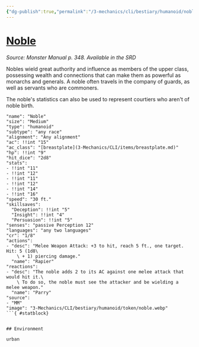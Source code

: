 ```yaml
---
{"dg-publish":true,"permalink":"/3-mechanics/cli/bestiary/humanoid/noble/","tags":["ttrpg-cli/compendium/src/5e/mm","ttrpg-cli/monster/cr/1-8","ttrpg-cli/monster/environment/urban","ttrpg-cli/monster/size/medium","ttrpg-cli/monster/type/humanoid/any-race"]}
---
```


# [Noble](3-Mechanics\CLI\bestiary\humanoid/noble.md)
*Source: Monster Manual p. 348. Available in the <span title='Systems Reference Document (5.1)'>SRD</span>*  

Nobles wield great authority and influence as members of the upper class, possessing wealth and connections that can make them as powerful as monarchs and generals. A noble often travels in the company of guards, as well as servants who are commoners.

The noble's statistics can also be used to represent courtiers who aren't of noble birth.

```statblock
"name": "Noble"
"size": "Medium"
"type": "humanoid"
"subtype": "any race"
"alignment": "Any alignment"
"ac": !!int "15"
"ac_class": "[breastplate](3-Mechanics/CLI/items/breastplate.md)"
"hp": !!int "9"
"hit_dice": "2d8"
"stats":
- !!int "11"
- !!int "12"
- !!int "11"
- !!int "12"
- !!int "14"
- !!int "16"
"speed": "30 ft."
"skillsaves":
  "Deception": !!int "5"
  "Insight": !!int "4"
  "Persuasion": !!int "5"
"senses": "passive Perception 12"
"languages": "any two languages"
"cr": "1/8"
"actions":
- "desc": "Melee Weapon Attack: +3 to hit, reach 5 ft., one target. Hit: 5 (1d8\
    \ + 1) piercing damage."
  "name": "Rapier"
"reactions":
- "desc": "The noble adds 2 to its AC against one melee attack that would hit it.\
    \ To do so, the noble must see the attacker and be wielding a melee weapon."
  "name": "Parry"
"source":
- "MM"
"image": "3-Mechanics/CLI/bestiary/humanoid/token/noble.webp"
```{ #statblock}


## Environment

urban